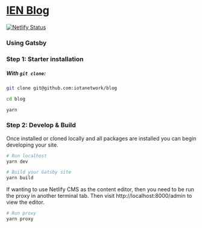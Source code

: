 # [IEN Blog](https://blog.ien.io)

[![Netlify Status](https://api.netlify.com/api/v1/badges/56d84c4e-fa75-4ccc-bf39-53d4d0091928/deploy-status)](https://app.netlify.com/sites/ienblog/deploys)

### Using Gatsby

### Step 1: Starter installation

##### With `git clone`:

```sh
git clone git@github.com:iotanetwork/blog

cd blog

yarn
```

### Step 2: Develop & Build

Once installed or cloned locally and all packages are installed you can begin developing your site.

```sh
# Run localhost
yarn dev

# Build your Gatsby site
yarn build
```

If wanting to use Netlify CMS as the content editor, then you need to be run the proxy in another terminal tab. Then visit
http://localhost:8000/admin to view the editor.

```sh
# Run proxy
yarn proxy
```
